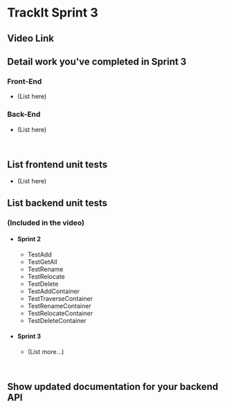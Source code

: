 # TrackIt Sprint 3

## Video Link

## Detail work you've completed in Sprint 3

### Front-End
* (List here)

### Back-End
* (List here)
<p>&nbsp;</p>

## List frontend unit tests
* (List here)

## List backend unit tests
### (Included in the video)
* #### Sprint 2
  * TestAdd
  * TestGetAll
  * TestRename
  * TestRelocate
  * TestDelete
  * TestAddContainer
  * TestTraverseContainer
  * TestRenameContainer
  * TestRelocateContainer
  * TestDeleteContainer

* #### Sprint 3
  * (List more...)
<p>&nbsp;</p>

## Show updated documentation for your backend API 
